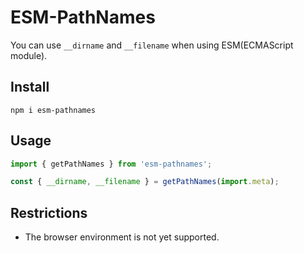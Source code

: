# ESM-PathNames

You can use `__dirname` and `__filename` when using ESM(ECMAScript module).

## Install

```shell
npm i esm-pathnames
```

## Usage

```js
import { getPathNames } from 'esm-pathnames';

const { __dirname, __filename } = getPathNames(import.meta);
```

## Restrictions

- The browser environment is not yet supported.
